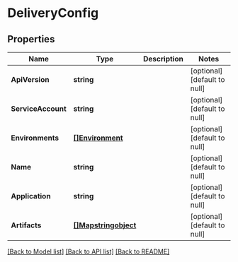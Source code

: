 # DeliveryConfig

## Properties
Name | Type | Description | Notes
------------ | ------------- | ------------- | -------------
**ApiVersion** | **string** |  | [optional] [default to null]
**ServiceAccount** | **string** |  | [optional] [default to null]
**Environments** | [**[]Environment**](Environment.md) |  | [optional] [default to null]
**Name** | **string** |  | [optional] [default to null]
**Application** | **string** |  | [optional] [default to null]
**Artifacts** | [**[]Mapstringobject**](Map«string,object».md) |  | [optional] [default to null]

[[Back to Model list]](../README.md#documentation-for-models) [[Back to API list]](../README.md#documentation-for-api-endpoints) [[Back to README]](../README.md)


